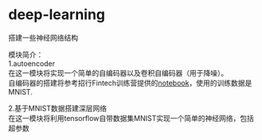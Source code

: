# deep-learning
搭建一些神经网络结构 

模块简介：  
1.autoencoder  
在这一模块将实现一个简单的自编码器以及卷积自编码器（用于降噪）。  
自编码器的搭建将参考招行Fintech训练营提供的[notebook](https://github.com/udacity/deep-learning/blob/master/autoencoder/Simple_Autoencoder.ipynb)，使用的训练数据是MNIST.

2.基于MNIST数据搭建深层网络  
在这一模块将利用tensorflow自带数据集MNIST实现一个简单的神经网络，包括超参数
